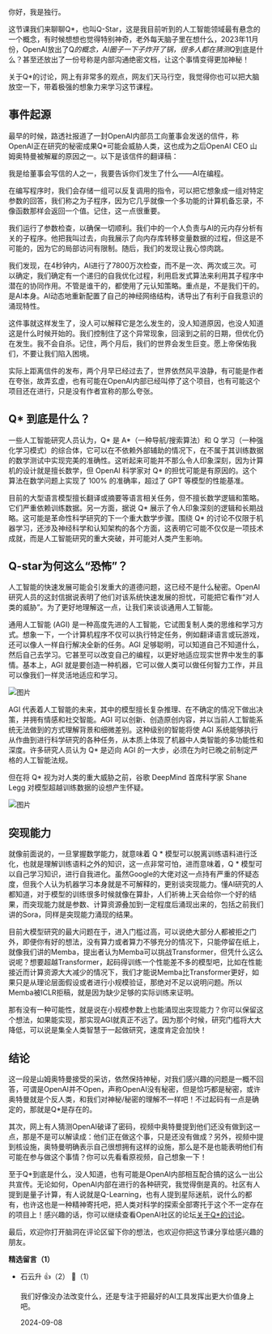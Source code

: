 你好，我是独行。

这节课我们来聊聊Q\*，也叫Q-Star，这是我目前听到的人工智能领域最有悬念的一个概念，有时候想想也觉得特别神奇，老外每天脑子里在想什么，2023年11月份，OpenAI放出了Q*的概念，AI圈子一下子炸开了锅，很多人都在猜测Q*到底是什么？甚至还放出了一份号称是内部沟通绝密文档，让这个事情变得更加神秘！

关于Q\*的讨论，网上有非常多的观点，网友们天马行空，我觉得你也可以把大脑放空一下，带着极强的想象力来学习这节课程。

## 事件起源

最早的时候，路透社报道了一封OpenAI内部员工向董事会发送的信件，称OpenAI正在研究的秘密成果Q\*可能会威胁人类，这也成为之后OpenAI CEO 山姆奥特曼被解雇的原因之一。以下是该信件的翻译稿：

我是给董事会写信的人之一，我要告诉你们发生了什么——AI在编程。

在编写程序时，我们会存储一组可以反复调用的指令，可以把它想象成一组对特定参数的回答，我们称之为子程序，因为它几乎就像一个多功能的计算机备忘录，不像函数那样会返回一个值。记住，这一点很重要。

我们运行了参数检查，以确保一切顺利。我们中的一个人负责与Al的元内存分析有关的子程序。他把我叫过去，向我展示了向内存库转移变量数据的过程，但这是不可能的，因为它的局部访问有限制。随后，我们的发现让我心惊肉跳。

我们发现，在4秒钟内，AI进行了7800万次检查，而不是一次、两次或三次。可以确定，我们确定有一个递归的自我优化过程，利用启发式算法来利用其子程序中潜在的协同作用。不管是谁干的，都使用了元认知策略。重点是，不是我们干的。是AI本身。AI动态地重新配置了自己的神经网络结构，诱导出了有利于自我意识的涌现特性。

这件事就这样发生了，没人可以解释它是怎么发生的，没人知道原因，也没人知道这是什么时候开始的。我们控制住了这个异常现象，回滚到之前的日期，但优化仍在发生。我不会自杀。记住，两个月后，我们的世界会发生巨变。愿上帝保佑我们，不要让我们陷入困境。

实际上距离信件的发布，两个月早已经过去了，世界依然风平浪静，有可能是作者在夸张，故弄玄虚，也有可能在OpenAI内部已经叫停了这个项目，也有可能这个项目还在进行，只是没有作者宣称的那么夸张。

## Q* 到底是什么？

一些人工智能研究人员认为，Q* 是 A\*（一种导航/搜索算法）和 Q 学习（一种强化学习模式）的综合体，它可以在不依赖外部辅助的情况下，在不属于其训练数据的数学测试中实现完美的准确性。这听起来可能并不那么令人印象深刻，因为计算机的设计就是擅长数学，但 OpenAI 科学家对 Q* 的担忧可能是有原因的。这个算法在数学问题上实现了 100% 的准确率，超过了 GPT 等模型的性能基准。

目前的大型语言模型擅长翻译或摘要等语言相关任务，但不擅长数学逻辑和策略。它们严重依赖训练数据。另一方面，据说 Q* 展示了令人印象深刻的逻辑和长期战略。这可能是革命性科学研究的下一个重大数学步骤。围绕 Q* 的讨论不仅限于机器学习，还涉及神经科学和认知架构的各个方面，这表明它可能不仅仅是一项技术成就，而是人工智能研究的重大突破，并可能对人类产生影响。

## Q-star为何这么“恐怖”？

人工智能的快速发展可能会引发重大的道德问题，这已经不是什么秘密。OpenAI 研究人员的这封信据说表明了他们对该系统快速发展的担忧，可能把它看作“对人类的威胁”。为了更好地理解这一点，让我们来谈谈通用人工智能。

通用人工智能 (AGI) 是一种高度先进的人工智能，它试图复制人类的思维和学习方式。想象一下，一个计算机程序不仅可以执行特定任务，例如翻译语言或玩游戏，还可以像人一样自行解决全新的任务。AGI 足够聪明，可以知道自己不知道什么，然后自己去学习。它甚至可以改变自己的编程，以更好地适应现实世界中发生的事情。基本上，AGI 就是要创造一种机器，它可以做人类可以做任何智力工作，并且可以像我们一样灵活地适应和学习。

![图片](https://static001.geekbang.org/resource/image/bb/32/bba55cece980a879fb08f60b2e306232.png?wh=2900x1600)

AGI 代表着人工智能的未来，其中的模型擅长复杂推理、在不确定的情况下做出决策，并拥有情感和社交智能。AGI 可以创新、创造原创内容，并以当前人工智能系统无法做到的方式理解背景和细微差别。这种级别的智能将使 AGI 系统能够执行从作曲到进行科学研究的各种任务，从本质上体现了机器中人类智能的多功能性和深度。许多研究人员认为 Q* 是迈向 AGI 的一大步，必须在为时已晚之前制定严格的人工智能法规。

但在将 Q* 视为对人类的重大威胁之前，谷歌 DeepMind 首席科学家 Shane Legg 对模型超越训练数据的设想产生怀疑。

![图片](https://static001.geekbang.org/resource/image/48/47/483e72e689e028a24fb946d171e38347.png?wh=598x707)

## 突现能力

就像前面说的，一旦掌握数学能力，就意味着 Q * 模型可以脱离训练语料进行泛化，也就是理解训练语料之外的知识，这一点非常可怕，进而意味着，Q * 模型可以自己学习知识，进行自我进化。虽然Google的大佬对这一点持有严重的怀疑态度，但我个人认为机器学习本身就是不可解释的，更别谈突现能力。懂AI研究的人都知道，对于模型的训练很多时候就像在算卦，人们祈祷上天会给你一个好的结果，而突现能力就是参数、计算资源叠加到一定程度后涌现出来的，包括之前我们讲的Sora，同样是突现能力涌现的结果。

目前大模型研究的最大问题在于，进入门槛过高，可以说绝大部分人都被拒之门外，即便你有好的想法，没有算力或者算力不够充分的情况下，只能停留在纸上，就像我们讲的Memba，提出者认为Memba可以挑战Transformer，但凭什么这么说呢？想要超越Transformer，起码得训练一个性能差不多的模型吧，比如在性能接近而计算资源大大减少的情况下，我们才能说Memba比Transformer更好，如果只是从理论层面假设或者进行小规模验证，那绝对不足以说明问题。所以Memba被ICLR拒稿，就是因为缺少足够的实际训练来证明。

那有没有一种可能性，就是说在小规模参数上也能涌现出突现能力？你可以保留这个想法，如果能实现，那实现AGI就真正不远了。因为那个时候，研究门槛将大大降低，可以说是集全人类智慧于一起做研究，速度肯定会加快！

## 结论

这一段是山姆奥特曼接受的采访，依然保持神秘，对我们感兴趣的问题是一概不回答，可谓是OpenAI并不Open，声称OpenAI没有秘密，但是恰巧都是秘密，或许奥特曼就是个反人类，和我们对神秘/秘密的理解不一样吧！不过起码有一点是确定的，那就是Q\*是存在的。

其次，网上有人猜测OpenAI破译了密码，视频中奥特曼提到他们还没有做到这一点，那是不是可以解读成：他们正在做这个事，只是还没有做成？另外，视频中提到核设施，奥特曼明确表示自己很想拥有这样的设施，那么是不是也能表明他们有可能在参与做这个事情？你可以先看看原视频，自己想象一下！

至于Q\*到底是什么，没人知道，也有可能是OpenAI内部相互配合搞的这么一出公共宣传。无论如何，OpenAI内部在进行的各种研究，我觉得倒是真的。社区有人提到是量子计算，有人说就是Q-Learning，也有人提到星际迷航，说什么的都有，也许这也是一种精神寄托吧，把人类对科学的探索全部寄托于这个不一定存在的项目上！感兴趣的话，你可以继续查看OpenAI社区的论坛[关于Q\*的讨论](https://community.openai.com/t/what-is-q-and-when-we-will-hear-more/521343?filter=summary)。

最后，欢迎你打开脑洞在评论区留下你的想法，也欢迎你把这节课分享给感兴趣的朋友。
<div><strong>精选留言（1）</strong></div><ul>
<li><span>石云升</span> 👍（2） 💬（1）<p>我们好像没办法改变什么，还是专注于把最好的AI工具发挥出更大价值身上吧。</p>2024-09-08</li><br/>
</ul>

